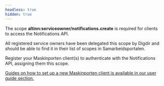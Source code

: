 ```yaml
---
headless: true
hidden: true
---
```


The scope **altinn:serviceowner/notifications.create** is required for clients to 
access the Notifications API.

All registered service owners have been delegated this scope by Digdir and should 
be able to find it in their list of scopes in Samarbeidsportalen. 

Register your Maskinporten client(s) to authenticate with the Notifications API, assigning them this scope.

[Guides on how to set up a new Maskinporten client is available in our user guide section.](/notifications/guides/developer-guides/maskinporten-client/)


